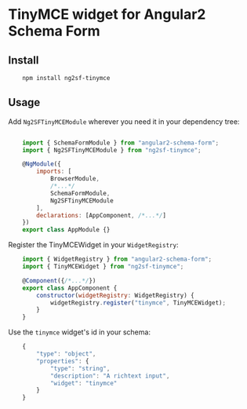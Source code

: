 # TinyMCE widget for Angular2 Schema Form

## Install

```bash
    npm install ng2sf-tinymce
```

## Usage

Add `Ng2SFTinyMCEModule` wherever you need it in your dependency tree:

```js

    import { SchemaFormModule } from "angular2-schema-form";
    import { Ng2SFTinyMCEModule } from "ng2sf-tinymce";

    @NgModule({
        imports: [
            BrowserModule,
            /*...*/
            SchemaFormModule,
            Ng2SFTinyMCEModule
        ],
        declarations: [AppComponent, /*...*/]
    })
    export class AppModule {}
```

Register the TinyMCEWidget in your `WidgetRegistry`:

```js
    import { WidgetRegistry } from "angular2-schema-form"; 
	import { TinyMCEWidget } from "ng2sf-tinymce";

    @Component({/*...*/})
    export class AppComponent {
        constructor(widgetRegistry: WidgetRegistry) {
            widgetRegistry.register("tinymce", TinyMCEWidget);
        }
    }
```

Use the `tinymce` widget's id in your schema:

```js
    {
        "type": "object",
        "properties": {
            "type": "string",
            "description": "A richtext input",
            "widget": "tinymce"
        }
    }
```
